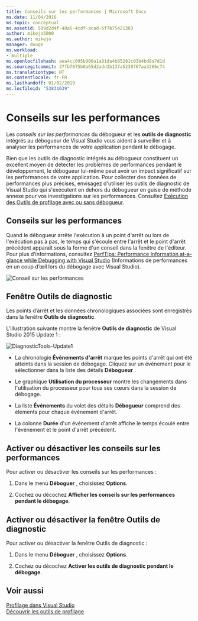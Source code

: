 ```yaml
---
title: Conseils sur les performances | Microsoft Docs
ms.date: 11/04/2016
ms.topic: conceptual
ms.assetid: 509d2d4f-48a5-4cdf-acad-6f7b75421303
author: mikejo5000
ms.author: mikejo
manager: douge
ms.workload:
- multiple
ms.openlocfilehash: aea4cc095b900a1a81da4b85281c03b4bd8a7d1d
ms.sourcegitcommit: 37fb7075b0a65d2add3b137a5230767aa3266c74
ms.translationtype: HT
ms.contentlocale: fr-FR
ms.lasthandoff: 01/02/2019
ms.locfileid: "53831639"
---
```

# <a name="perftips"></a>Conseils sur les performances
Les *conseils sur les performances* du débogueur et les **outils de diagnostic** intégrés au débogueur de Visual Studio vous aident à surveiller et à analyser les performances de votre application pendant le débogage.  
  
 Bien que les outils de diagnostic intégrés au débogueur constituent un excellent moyen de détecter les problèmes de performances pendant le développement, le débogueur lui-même peut avoir un impact significatif sur les performances de votre application. Pour collecter des données de performances plus précises, envisagez d'utiliser les outils de diagnostic de Visual Studio qui s'exécutent en dehors du débogueur en guise de méthode annexe pour vos investigations sur les performances. Consultez [Exécution des Outils de profilage avec ou sans débogueur](../profiling/running-profiling-tools-with-or-without-the-debugger.md).  
  
## <a name="perftips"></a>Conseils sur les performances  
 Quand le débogueur arrête l'exécution à un point d'arrêt ou lors de l'exécution pas à pas, le temps qui s'écoule entre l'arrêt et le point d'arrêt précédent apparaît sous la forme d'un conseil dans la fenêtre de l'éditeur. Pour plus d’informations, consultez [PerfTips: Performance Information at-a-glance while Debugging with Visual Studio](https://blogs.msdn.microsoft.com/devops/2014/08/18/perftips-performance-information-at-a-glance-while-debugging-with-visual-studio/) (Informations de performances en un coup d’œil lors du débogage avec Visual Studio).  
  
 ![Conseil sur les performances](../profiling/media/dbgdiag_perf_perftip.png "DBGDIAG_PERF_PerfTip")  
  
## <a name="diagnostics-tools-window"></a>Fenêtre Outils de diagnostic  
 Les points d’arrêt et les données chronologiques associées sont enregistrés dans la fenêtre **Outils de diagnostic**.  
  
 L’illustration suivante montre la fenêtre **Outils de diagnostic** de Visual Studio 2015 Update 1 :  
  
 ![DiagnosticTools&#45;Update1](../profiling/media/diagnostictools-update1.png "DiagnosticTools-Update1")  
  
-   La chronologie **Événements d'arrêt** marque les points d'arrêt qui ont été atteints dans la session de débogage. Cliquez sur un événement pour le sélectionner dans la liste des détails **Débogueur** .  
  
-   Le graphique **Utilisation du processeur** montre les changements dans l'utilisation du processeur pour tous ses cœurs dans la session de débogage.  
  
-   La liste **Événements** du volet des détails **Débogueur** comprend des éléments pour chaque événement d'arrêt.  
  
-   La colonne **Durée** d'un événement d'arrêt affiche le temps écoulé entre l'événement et le point d'arrêt précédent.  
  
## <a name="turn-perftips-on-or-off"></a>Activer ou désactiver les conseils sur les performances  
 Pour activer ou désactiver les conseils sur les performances :  
  
1.  Dans le menu **Déboguer** , choisissez **Options**.  
  
2.  Cochez ou décochez **Afficher les conseils sur les performances pendant le débogage**.  
  
## <a name="turn-the-diagnostic-tools-window-on-or-off"></a>Activer ou désactiver la fenêtre Outils de diagnostic  
 Pour activer ou désactiver la fenêtre Outils de diagnostic :  
  
1.  Dans le menu **Déboguer** , choisissez **Options**.  
  
2.  Cochez ou décochez **Activer les outils de diagnostic pendant le débogage**.

## <a name="see-also"></a>Voir aussi
 [Profilage dans Visual Studio](../profiling/index.md)  
 [Découvrir les outils de profilage](../profiling/profiling-feature-tour.md)
